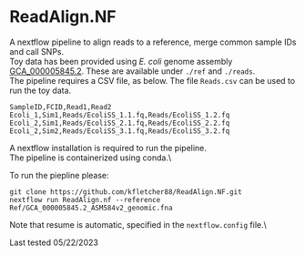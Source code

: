 # ReadAlign.NF
A nextflow pipeline to align reads to a reference, merge common sample IDs and call SNPs.\
Toy data has been provided using *E. coli* genome assembly [GCA_000005845.2](https://www.ncbi.nlm.nih.gov/assembly/GCF_000005845.2/). These are available under `./ref` and `./reads`.\
The pipeline requires a CSV file, as below. The file `Reads.csv` can be used to run the toy data.
```
SampleID,FCID,Read1,Read2
Ecoli_1,Sim1,Reads/EcoliSS_1.1.fq,Reads/EcoliSS_1.2.fq
Ecoli_2,Sim1,Reads/EcoliSS_2.1.fq,Reads/EcoliSS_2.2.fq
Ecoli_2,Sim2,Reads/EcoliSS_3.1.fq,Reads/EcoliSS_3.2.fq
```

A nextflow installation is required to run the pipeline.\
The pipeline is containerized using conda.\

To run the piepline please:
```
git clone https://github.com/kfletcher88/ReadAlign.NF.git
nextflow run ReadAlign.nf --reference Ref/GCA_000005845.2_ASM584v2_genomic.fna
```

Note that resume is automatic, specified in the `nextflow.config` file.\

Last tested 05/22/2023
